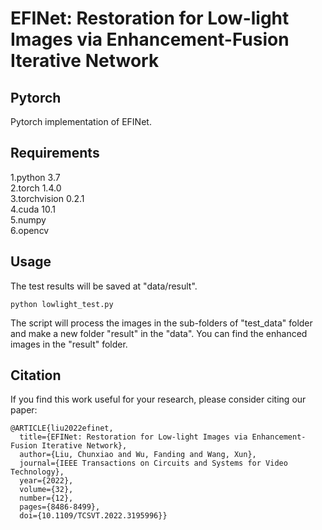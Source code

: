 # EFINet: Restoration for Low-light Images via Enhancement-Fusion Iterative Network
## Pytorch
Pytorch implementation of EFINet.

## Requirements

1.python 3.7  
2.torch 1.4.0  
3.torchvision 0.2.1  
4.cuda 10.1  
5.numpy  
6.opencv  

## Usage

The test results will be saved at "data/result".

```key
python lowlight_test.py
```

The script will process the images in the sub-folders of "test_data" folder and make a new folder "result" in the "data". You can find the enhanced images in the "result" folder.

## Citation

If you find this work useful for your research, please consider citing our paper:

```
@ARTICLE{liu2022efinet,
  title={EFINet: Restoration for Low-light Images via Enhancement-Fusion Iterative Network}, 
  author={Liu, Chunxiao and Wu, Fanding and Wang, Xun},
  journal={IEEE Transactions on Circuits and Systems for Video Technology}, 
  year={2022},
  volume={32},
  number={12},
  pages={8486-8499},
  doi={10.1109/TCSVT.2022.3195996}}
```
